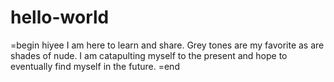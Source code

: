 # hello-world

=begin
hiyee
I am here to learn and share.
Grey tones are my favorite as are shades of nude.
I am catapulting myself to the present and hope to eventually find myself in the future.
=end
